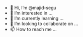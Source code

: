 - 👋 Hi, I’m @majid-segu
- 👀 I’m interested in ...
- 🌱 I’m currently learning ...
- 💞️ I’m looking to collaborate on ...
- 📫 How to reach me ...

<!---
majid-segu/majid-segu is a ✨ special ✨ repository because its `README.md` (this file) appears on your GitHub profile.
You can click the Preview link to take a look at your changes.
--->
